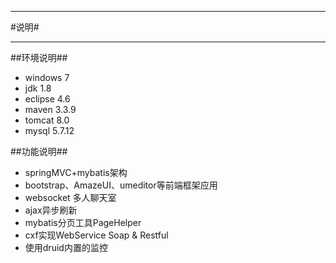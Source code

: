 ---
#说明#
***
##环境说明##
 - windows 7
 - jdk 1.8
 - eclipse 4.6
 - maven 3.3.9
 - tomcat 8.0
 - mysql 5.7.12

##功能说明##
 * springMVC+mybatis架构
 * bootstrap、AmazeUI、umeditor等前端框架应用
 * websocket 多人聊天室
 * ajax异步刷新
 * mybatis分页工具PageHelper
 * cxf实现WebService  Soap & Restful
 * 使用druid内置的监控

